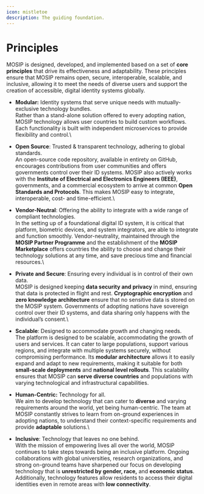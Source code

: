```yaml
---
icon: mistletoe
description: The guiding foundation.
---
```


# Principles

MOSIP is designed, developed, and implemented based on a set of **core principles** that drive its effectiveness and adaptability. These principles ensure that MOSIP remains open, secure, interoperable, scalable, and inclusive, allowing it to meet the needs of diverse users and support the creation of accessible, digital identity systems globally.

* **Modular:** Identity systems that serve unique needs with mutually-exclusive technology bundles.\
  Rather than a stand-alone solution offered to every adopting nation, MOSIP technology allows user countries to build custom workflows. Each functionality is built with independent microservices to provide flexibility and control.\

* **Open Source**: Trusted & transparent technology, adhering to global standards.\
  An open-source code repository, available in entirety on GitHub, encourages contributions from user communities and offers governments control over their ID systems. MOSIP also actively works with the **Institute of Electrical and Electronics Engineers (IEEE)**, governments, and a commercial ecosystem to arrive at common **Open Standards and Protocols**. This makes MOSIP easy to integrate, interoperable, cost- and time-efficient.\

* **Vendor-Neutral**: Offering the ability to integrate with a wide range of compliant technologies.\
  In the setting up of a foundational digital ID system, it is critical that platform, biometric devices, and system integrators, are able to integrate and function smoothly. Vendor-neutrality, maintained through the **MOSIP Partner Programme** and the establishment of the **MOSIP Marketplace** offers countries the ability to choose and change their technology solutions at any time, and save precious time and financial resources.\

* **Private and Secure**: Ensuring every individual is in control of their own data.\
  MOSIP is designed keeping **data security and privacy** in mind, ensuring that data is protected in flight and rest. **Cryptographic encryption** and **zero knowledge architecture** ensure that no sensitive data is stored on the MOSIP system. Governments of adopting nations have sovereign control over their ID systems, and data sharing only happens with the individual’s consent.\

* **Scalable**: Designed to accommodate growth and changing needs.\
  The platform is designed to be scalable, accommodating the growth of users and services. It can cater to large populations, support various regions, and integrate with multiple systems securely, without compromising performance. Its **modular architecture** allows it to easily expand and adapt to new requirements, making it suitable for both **small-scale deployments** and **national level rollouts**. This scalability ensures that MOSIP can **serve diverse countries** and populations with varying technological and infrastructural capabilities.
* **Human-Centric:** Technology for all.\
  We aim to develop technology that can cater to **diverse** and varying requirements around the world, yet being human-centric. The team at MOSIP constantly strives to learn from on-ground experiences in adopting nations, to understand their context-specific requirements and provide **adaptable** solutions.\

* **Inclusive**: Technology that leaves no one behind.\
  With the mission of empowering lives all over the world, MOSIP continues to take steps towards being an inclusive platform. Ongoing collaborations with global universities, research organizations, and strong on-ground teams have sharpened our focus on developing technology that is **unrestricted by gender, race,** and **economic status**. Additionally, technology features allow residents to access their digital identities even in remote areas with **low connectivity**.

